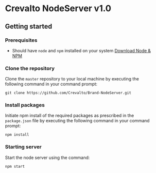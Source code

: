# Crevalto NodeServer v1.0

## Getting started

### Prerequisites

- Should have `node` and `npm` installed on your system [Download Node & NPM](https://nodejs.org/en/download/)

### Clone the repository

Clone the `master` repository to your local machine by executing the following command in your command prompt:

```
git clone https://github.com/Crevalto/Brand-NodeServer.git
```

### Install packages

Initiate npm install of the required packages as prescribed in the `package.json` file by executing the following command in your command prompt:

```
npm install
```

### Starting server

Start the node server using the command:

```
npm start
```
